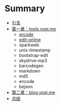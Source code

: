 # Summary

* [引言](README.md)
* [第一章：tools.yoqi.me](各wb.md)
  * [qrcode](qrcode.md)
  * [edit-online](edit-online.md)
  * sparkweb
  * unix-timestamp
  * bootstrap-edit
  * skydrive-mp3
  * barcodegen
  * markdown
  * md5
  * encode
  * bejson
* [第二章：blog.yoqi.me](第二章：blogyoqime.md)
* [总结](总结.md)



